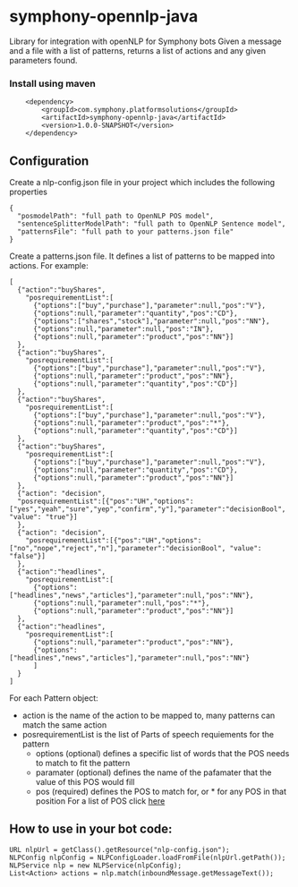 # symphony-opennlp-java
Library for integration with openNLP for Symphony bots
Given a message and a file with a list of patterns, returns a list of actions and any given parameters found.


### Install using maven
        <dependency>
            <groupId>com.symphony.platformsolutions</groupId>
            <artifactId>symphony-opennlp-java</artifactId>
            <version>1.0.0-SNAPSHOT</version>
        </dependency>
        
## Configuration
Create a nlp-config.json file in your project which includes the following properties

    {
      "posmodelPath": "full path to OpenNLP POS model",
      "sentenceSplitterModelPath": "full path to OpenNLP Sentence model",
      "patternsFile": "full path to your patterns.json file"
    }
    
Create a patterns.json file. It defines a list of patterns to be mapped into actions. For example:
    
    [
      {"action":"buyShares",
        "posrequirementList":[
          {"options":["buy","purchase"],"parameter":null,"pos":"V"},
          {"options":null,"parameter":"quantity","pos":"CD"},
          {"options":["shares","stock"],"parameter":null,"pos":"NN"},
          {"options":null,"parameter":null,"pos":"IN"},
          {"options":null,"parameter":"product","pos":"NN"}]
      },
      {"action":"buyShares",
        "posrequirementList":[
          {"options":["buy","purchase"],"parameter":null,"pos":"V"},
          {"options":null,"parameter":"product","pos":"NN"},
          {"options":null,"parameter":"quantity","pos":"CD"}]
      },
      {"action":"buyShares",
        "posrequirementList":[
          {"options":["buy","purchase"],"parameter":null,"pos":"V"},
          {"options":null,"parameter":"product","pos":"*"},
          {"options":null,"parameter":"quantity","pos":"CD"}]
      },
      {"action":"buyShares",
        "posrequirementList":[
          {"options":["buy","purchase"],"parameter":null,"pos":"V"},
          {"options":null,"parameter":"quantity","pos":"CD"},
          {"options":null,"parameter":"product","pos":"NN"}]
      },
      {"action": "decision",
      "posrequirementList":[{"pos":"UH","options":["yes","yeah","sure","yep","confirm","y"],"parameter":"decisionBool", "value": "true"}]
      },
      {"action": "decision",
        "posrequirementList":[{"pos":"UH","options":["no","nope","reject","n"],"parameter":"decisionBool", "value": "false"}]
      },
      {"action":"headlines",
        "posrequirementList":[
          {"options":["headlines","news","articles"],"parameter":null,"pos":"NN"},
          {"options":null,"parameter":null,"pos":"*"},
          {"options":null,"parameter":"product","pos":"NN"}]
      },
      {"action":"headlines",
        "posrequirementList":[
          {"options":null,"parameter":"product","pos":"NN"},
          {"options":["headlines","news","articles"],"parameter":null,"pos":"NN"}
          ]
      }
    ]

For each Pattern object:

* action is the name of the action to be mapped to, many patterns can match the same action
* posrequirementList is the list of Parts of speech requiements for the pattern
    - options (optional) defines a specific list of words that the POS needs to match to fit the pattern
    - paramater  (optional) defines the name of the pafamater that the value of this POS would fill
    - pos (required) defines the POS to match for, or * for any POS in that position For a list of POS click [here](https://www.ling.upenn.edu/courses/Fall_2003/ling001/penn_treebank_pos.html)

## How to use in your bot code:
    URL nlpUrl = getClass().getResource("nlp-config.json");
    NLPConfig nlpConfig = NLPConfigLoader.loadFromFile(nlpUrl.getPath());
    NLPService nlp = new NLPService(nlpConfig);
    List<Action> actions = nlp.match(inboundMessage.getMessageText());

